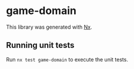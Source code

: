 # game-domain

This library was generated with [Nx](https://nx.dev).

## Running unit tests

Run `nx test game-domain` to execute the unit tests.
